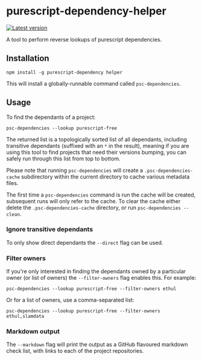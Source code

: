 # purescript-dependency-helper

[![Latest version](https://img.shields.io/npm/v/purescript-dependency-helper.svg)](https://www.npmjs.com/package/purescript-dependency-helper)

A tool to perform reverse lookups of purescript dependencies.

## Installation

```
npm install -g purescript-dependency helper
```

This will install a globally-runnable command called `psc-dependencies`.

## Usage

To find the dependants of a project:

```
psc-dependencies --lookup purescript-free
```

The returned list is a topologically sorted list of all dependants, including transitive dependants (suffixed with an `*` in the result), meaning if you are using this tool to find projects that need their versions bumping, you can safely run through this list from top to bottom.

Please note that running `psc-dependencies` will create a `.psc-dependencies-cache` subdirectory within the current directory to cache various metadata files.

The first time a `psc-dependencies` command is run the cache will be created, subsequent runs will only refer to the cache. To clear the cache either delete the `.psc-dependencies-cache` directory, or run `psc-dependencies --clean`.

### Ignore transitive dependants

To only show direct dependants the `--direct` flag can be used.

### Filter owners

If you're only interested in finding the dependants owned by a particular owner (or list of owners) the `--filter-owners` flag enables this. For example:

```
psc-dependencies --lookup purescript-free --filter-owners ethul
```

Or for a list of owners, use a comma-separated list:

```
psc-dependencies --lookup purescript-free --filter-owners ethul,slamdata
```

### Markdown output

The `--markdown` flag will print the output as a GitHub flavoured markdown check list, with links to each of the project repositories.
